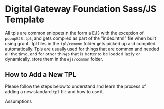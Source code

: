 # Digital Gateway Foundation Sass/JS Template

All tpls are common snippets in the form a EJS with the exception of `popupEJS.tpl`, and gets compiled as part of the "index.html" file when built using grunt. Tpl files in the `tpl/common` folder gets picked up and compiled automatically. Tpls are usually used for things that are common and needed all the time, and for other things that is better to be loaded lazily or dynamically, store them in the `ejs/common` folder.

## How to Add a New TPL

Please follow the steps below to understand and learn the process of adding a new standard `tpl` file and how to use it.

Assumptions
